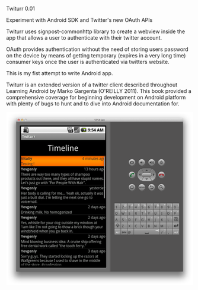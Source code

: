 Twiturr 0.01

Experiment with Android SDK and Twitter's new OAuth APIs

Twiturr uses signpost-commonhttp library to create a webview inside the app
that allows a user to authenticate with their twitter account.

OAuth provides authentication without the need of storing users password 
on the device by means of getting temporary (expires in a very long time)
consumer keys once the user is authenticated via twitters website.

This is my fist attempt to write Android app.

Twiturr is an extended version of a twitter client described throughout
Learning Android by Marko Gargenta (O'REILLY 2011). This book provided a comprehensive coverage for beginning development on Android platform with plenty of bugs to hunt and to dive into Android documentation for.

![](https://github.com/vitalius/Twiturr/raw/master/screen_shot.png)
